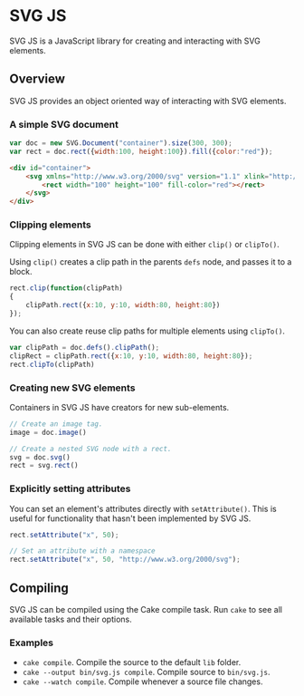 # SVG JS
SVG JS is a JavaScript library for creating and interacting with SVG elements.

## Overview
SVG JS provides an object oriented way of interacting with SVG elements.

### A simple SVG document

```javascript
var doc = new SVG.Document("container").size(300, 300);
var rect = doc.rect({width:100, height:100}).fill({color:"red"});
```

```html
<div id="container">
	<svg xmlns="http://www.w3.org/2000/svg" version="1.1" xlink="http://www.w3.org/1999/xlink" width="300" height="300">
		<rect width="100" height="100" fill-color="red"></rect>
	</svg>
</div>
```

### Clipping elements
Clipping elements in SVG JS can be done with either `clip()` or `clipTo()`.

Using `clip()` creates a clip path in the parents `defs` node, and passes it to a block.
```javascript
rect.clip(function(clipPath)
{
	clipPath.rect({x:10, y:10, width:80, height:80})
});
```

You can also create reuse clip paths for multiple elements using `clipTo()`.
```javascript
var clipPath = doc.defs().clipPath();
clipRect = clipPath.rect({x:10, y:10, width:80, height:80});
rect.clipTo(clipPath)
```

### Creating new SVG elements
Containers in SVG JS have creators for new sub-elements.

```javascript
// Create an image tag.
image = doc.image()

// Create a nested SVG node with a rect.
svg = doc.svg()
rect = svg.rect()
```

### Explicitly setting attributes
You can set an element's attributes directly with `setAttribute()`. This is useful for functionality that hasn't been implemented by SVG JS.

```javascript
rect.setAttribute("x", 50);

// Set an attribute with a namespace
rect.setAttribute("x", 50, "http://www.w3.org/2000/svg");
```

## Compiling
SVG JS can be compiled using the Cake compile task. Run `cake` to see all available tasks and their options.

### Examples
* `cake compile`. Compile the source to the default `lib` folder.
* `cake --output bin/svg.js compile`. Compile source to `bin/svg.js`.
* `cake --watch compile`. Compile whenever a source file changes.